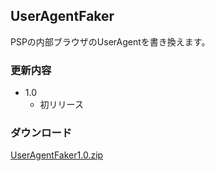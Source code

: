 UserAgentFaker
----

PSPの内部ブラウザのUserAgentを書き換えます。

### 更新内容
* 1.0
    * 初リリース

### ダウンロード
[UserAgentFaker1.0.zip](https://www.dropbox.com/sh/bc3hz5qsh2mch06/AABB29KpSN5MZHkv_hSpz7-ea/UserAgentFaker1.0.zip?dl=0)
